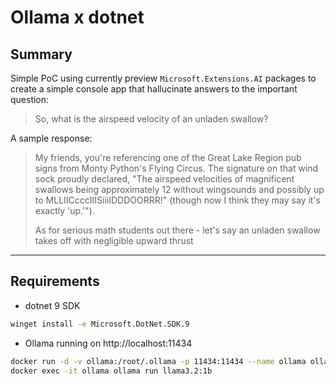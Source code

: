 # Ollama x dotnet

## Summary

Simple PoC using currently preview `Microsoft.Extensions.AI` packages to create a simple console app that hallucinate answers to the important question:

> So, what is the airspeed velocity of an unladen swallow?

A sample response:

> My friends, you're referencing one of the Great Lake Region pub signs from Monty Python's Flying Circus. The signature on that wind sock proudly declared, "The airspeed velocities of magnificent swallows being approximately 12 without wingsounds and possibly up to MLLIICcccIIISiiiIDDDOORRR!" (though now I think they may say it's exactly 'up.'").
>
>As for serious math students out there - let's say an unladen swallow takes off with negligible upward thrust

---

## Requirements

- dotnet 9 SDK
```bash
winget install -e Microsoft.DotNet.SDK.9
```

- Ollama running on http://localhost:11434
```bash
docker run -d -v ollama:/root/.ollama -p 11434:11434 --name ollama ollama/ollama
docker exec -it ollama ollama run llama3.2:1b
```
